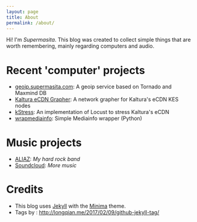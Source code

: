```yaml
---
layout: page
title: About
permalink: /about/
---
```


Hi! I'm _Supermasita_. This blog was created to collect simple things that are worth remembering, mainly regarding computers and audio.

Recent 'computer' projects
===
* [geoip.supermasita.com](https://geoip.supermasita.com): A geoip service based on Tornado and Maxmind DB
* [Kaltura eCDN Grapher](https://dev.supermasita.com/kaltura/keg): A network grapher for Kaltura's eCDN KES nodes
* [kStress](https://github.com/supermasita/kstress): An implementation of Locust to stress Kaltura's eCDN
* [wrapmediainfo](https://github.com/supermasita/wrapmediainfo): Simple Mediainfo wrapper (Python)

Music projects
===
* [ALIAZ](http://aliaz.com.ar): _My hard rock band_
* [Soundcloud](https://soundcloud.com/supermasita): _More music_

Credits
===
* This blog uses [Jekyll](https://github.com/jekyll) with the [Minima](https://github.com/jekyll/minima) theme.
* Tags by : <http://longqian.me/2017/02/09/github-jekyll-tag/>
